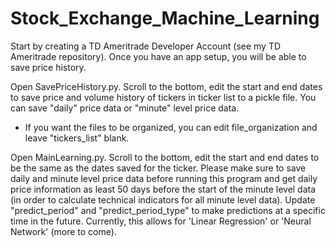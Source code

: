 # Stock_Exchange_Machine_Learning

Start by creating a TD Ameritrade Developer Account (see my TD Ameritrade repository). Once you have an app setup, you will be able to save price history.

Open SavePriceHistory.py. Scroll to the bottom, edit the start and end dates to save price and volume history of tickers in ticker list to a pickle file. You can save "daily" price data or "minute" level price data.
  - If you want the files to be organized, you can edit file_organization and leave "tickers_list" blank. 
  
Open MainLearning.py. Scroll to the bottom, edit the start and end dates to be the same as the dates saved for the ticker. Please make sure to save daily and minute level price data before running this program and get daily price information as least 50 days before the start of the minute level data (in order to calculate technical indicators for all minute level data). Update "predict_period" and "predict_period_type" to make predictions at a specific time in the future. Currently, this allows for 'Linear Regression' or 'Neural Network' (more to come).
